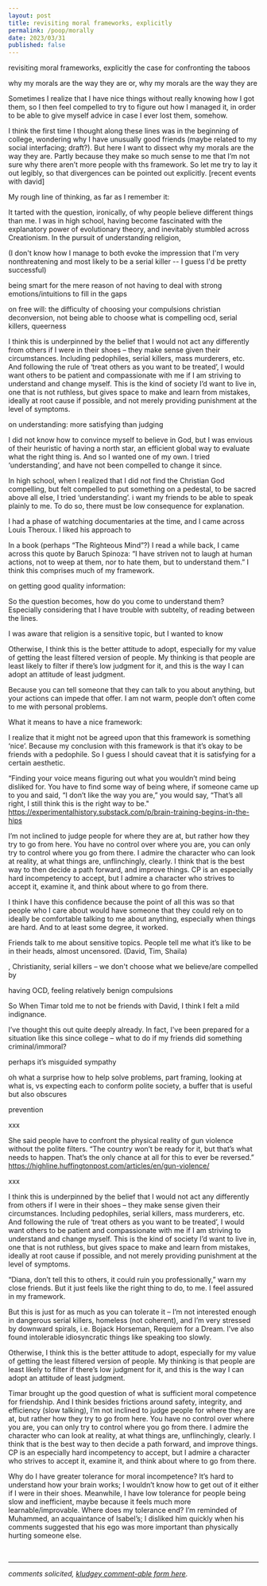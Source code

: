 ```yaml
---
layout: post
title: revisiting moral frameworks, explicitly
permalink: /poop/morally
date: 2023/03/31
published: false
---
```


revisiting moral frameworks, explicitly
the case for confronting the taboos 

why my morals are the way they are
or, why my morals are the way they are

Sometimes I realize that I have nice things without really knowing how I got them, so I then feel compelled to try to figure out how I managed it, in order to be able to give myself advice in case I ever lost them, somehow.  

I think the first time I thought along these lines was in the beginning of college, wondering why I have unusually good friends (maybe related to my social interfacing; draft?). But here I want to dissect why my morals are the way they are. Partly because they make so much sense to me that I’m not sure why there aren’t more people with ths framework. So let me try to lay it out legibly, so that divergences can be pointed out explicitly. [recent events with david]

My rough line of thinking, as far as I remember it:

It tarted with the question, ironically, of why people believe different things than me. I was in high school, having become fascinated with the explanatory power of evolutionary theory, and inevitably stumbled across Creationism. In the pursuit of understanding religion, 

(I don't know how I manage to both evoke the impression that I'm very nonthreatening and most likely to be a serial killer -- I guess I'd be pretty successful)

being smart for the mere reason of not having to deal with strong emotions/intuitions to fill in the gaps 

on free will: the difficulty of choosing your compulsions
christian deconversion, not being able to choose what is compelling
ocd, serial killers, queerness

I think this is underpinned by the belief that I would not act any differently from others if I were in their shoes – they make sense given their circumstances. Including pedophiles, serial killers, mass murderers, etc. And following the rule of ‘treat others as you want to be treated’, I would want others to be patient and compassionate with me if I am striving to understand and change myself. This is the kind of society I’d want to live in, one that is not ruthless, but gives space to make and learn from mistakes, ideally at root cause if possible, and not merely providing punishment at the level of symptoms. 


on understanding: more satisfying than judging

I did not know how to convince myself to believe in God, but I was envious of their heuristic of having a north star, an efficient global way to evaluate what the right thing is. And so I wanted one of my own. I tried ‘understanding’, and have not been compelled to change it since. 

In high school, when I realized that I did not find the Christian God compelling, but felt compelled to put something on a pedestal, to be sacred above all else, I tried ‘understanding’. 
i want my friends to be able to speak plainly to me. To do so, there must be low consequence for explanation.  

I had a phase of watching documentaries at the time, and I came across Louis Theroux. I liked his approach to 

In a book (perhaps “The Righteous Mind”?) I read a while back, I came across this quote by Baruch Spinoza: “I have striven not to laugh at human actions, not to weep at them, nor to hate them, but to understand them.” I think this comprises much of my framework. 

on getting good quality information:

So the question becomes, how do you come to understand them? Especially considering that I have trouble with subtelty, of reading between the lines. 

I was aware that religion is a sensitive topic, but I wanted to know 

Otherwise, I think this is the better attitude to adopt, especially for my value of getting the least filtered version of people. My thinking is that people are least likely to filter if there’s low judgment for it, and this is the way I can adopt an attitude of least judgment.

Because you can tell someone that they can talk to you about anything, but your actions can impede that offer. I am not warm, people don’t often come to me with personal problems.



What it means to have a nice framework:

I realize that it might not be agreed upon that this framework is something ‘nice’. Because my conclusion with this framework is that it’s okay to be friends with a pedophile. So I guess I should caveat that it is satisfying for a certain aesthetic. 

“Finding your voice means figuring out what you wouldn’t mind being disliked for. You have to find some way of being where, if someone came up to you and said, “I don’t like the way you are,” you would say, “That’s all right, I still think this is the right way to be."
https://experimentalhistory.substack.com/p/brain-training-begins-in-the-hips 

 I’m not inclined to judge people for where they are at, but rather how they try to go from here. You have no control over where you are, you can only try to control where you go from there. I admire the character who can look at reality, at what things are, unflinchingly, clearly. I think that is the best way to then decide a path forward, and improve things. CP is an especially hard incompetency to accept, but I admire a character who strives to accept it, examine it, and think about where to go from there. 


I think I have this confidence because the point of all this was so that people who I care about would have someone that they could rely on to  ideally be comfortable talking to me about anything, especially when things are hard. And to at least some degree, it worked. 

Friends talk to me about sensitive topics. People tell me what it’s like to be in their heads, almost uncensored. (David, Tim, Shaila)



, Christianity, serial killers – we don't choose what we believe/are compelled by

having OCD, feeling relatively benign compulsions 

So When Timar told me to not be friends with David, I think I felt a mild indignance.

I’ve thought this out quite deeply already. In fact, I've been prepared for a situation like this since college – what to do if my friends did something criminal/immoral?

perhaps it’s misguided sympathy

oh what a surprise
how to help solve problems, part framing, looking at what is, vs expecting each to conform polite society, a buffer that is useful but also obscures

prevention 



xxx

She said people have to confront the physical reality of gun violence without the polite filters. “The country won’t be ready for it, but that’s what needs to happen. That’s the only chance at all for this to ever be reversed.”
https://highline.huffingtonpost.com/articles/en/gun-violence/ 

xxx


I think this is underpinned by the belief that I would not act any differently from others if I were in their shoes – they make sense given their circumstances. Including pedophiles, serial killers, mass murderers, etc. And following the rule of ‘treat others as you want to be treated’, I would want others to be patient and compassionate with me if I am striving to understand and change myself. This is the kind of society I’d want to live in, one that is not ruthless, but gives space to make and learn from mistakes, ideally at root cause if possible, and not merely providing punishment at the level of symptoms. 

“Diana, don’t tell this to others, it could ruin you professionally,” warn my close friends. But it just feels like the right thing to do, to me. I feel assured in my framework. 

But this is just for as much as you can tolerate it – I’m not interested enough in dangerous serial killers, homeless (not coherent), and I’m very stressed by downward spirals, i.e. Bojack Horseman, Requiem for a Dream. I’ve also found intolerable idiosyncratic things like speaking too slowly.

Otherwise, I think this is the better attitude to adopt, especially for my value of getting the least filtered version of people. My thinking is that people are least likely to filter if there’s low judgment for it, and this is the way I can adopt an attitude of least judgment.

Timar brought up the good question of what is sufficient moral competence for friendship. And I think besides frictions around safety, integrity, and efficiency (slow talking), I’m not inclined to judge people for where they are at, but rather how they try to go from here. You have no control over where you are, you can only try to control where you go from there. I admire the character who can look at reality, at what things are, unflinchingly, clearly. I think that is the best way to then decide a path forward, and improve things. CP is an especially hard incompetency to accept, but I admire a character who strives to accept it, examine it, and think about where to go from there. 

Why do I have greater tolerance for moral incompetence? It’s hard to understand how your brain works; I wouldn’t know how to get out of it either if I were in their shoes. Meanwhile, I have low tolerance for people being slow and inefficient, maybe because it feels much more learnable/improvable.
Where does my tolerance end? I’m reminded of Muhammed, an acquaintance of Isabel’s; I disliked him quickly when his comments suggested that his ego was more important than physically hurting someone else. 






&nbsp;
&nbsp;
&nbsp;

---

_comments solicited, [kludgey comment-able form here](https://docs.google.com/document/d/18vpBHZtnCDdpDciBkFlZN4ijQW4_UAuXNpFavzUq_vI/edit?usp=sharing)._

